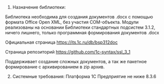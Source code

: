 1. Назначение библиотеки:

Библиотека необходима для создания документов .docx с помощью формата Office Open XML, без участия COM-объекта.
Модули реализованы на основании Библиотеки стандартных подсистем 3.1.2, ничего лишнего, только программная формирования документов .docx

Официальная страница https://its.1c.ru/db/bsp312doc

Страница репозиторий https://github.com/1c-syntax/ssl_3_1

Поддерживает создание сложных документов, а так же пакетное формирование с архивированием в zip архив.


2. Системные требования:
Платформа 1С Предприятие не ниже 8.3.6
